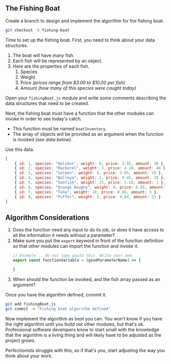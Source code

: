 ## The Fishing Boat

Create a branch to design and implement the algorithm for the fishing boat.

```sh
git checkout -b fishing-boat
```

Time to set up the fishing boat. First, you need to think about your data structures.

1. The boat will have many fish.
1. Each fish will be represented by an object.
1. Here are the properties of each fish.
    1. Species
    1. Weight
    1. Price _(prices range from $3.00 to $10.00 per fish)_
    1. Amount _(how many of this species were caught today)_

Open your `fishingBoat.js` module and write some comments describing the data structures that need to be created.

Next, the fishing boat must have a function that the other modules can invoke in order to see today's catch.

* This function must be named `boatInventory`.
* The array of objects will be provided as an argument when the function is invoked _(see data below)_.

Use this data.

```js
[
    { id: 1, species: "Halibut", weight: 6, price: 3.55, amount: 30 },
    { id: 2, species: "Mackerel", weight: 3, price: 4.10, amount: 48 },
    { id: 3, species: "Salmon", weight: 5, price: 3.05, amount: 25 },
    { id: 4, species: "Walleye", weight: 2, price: 9.45, amount: 19 },
    { id: 5, species: "Sunfish", weight: 25, price: 5.18, amount: 1 },
    { id: 6, species: "Orange Roughy", weight: 4, price: 6.95, amount: 37 },
    { id: 7, species: "Tuna", weight: 18, price: 8.66, amount: 5 },
    { id: 8, species: "Puffer", weight: 2, price: 9.84, amount: 52 }
]
```

## Algorithm Considerations

1. Does the function need any input to do its job, or does it have access to all the information it needs without a parameter?
1. Make sure you put the `export` keyword in front of the function definition so that other modules can import the function and invoke it.
    ```js
    // Example... do not copy pasta this. Write your own.
    export const functionVariable = (goodParameterName) => {

    }
    ```
1. When should the function be invoked, and the fish array passed as an argument?

Once you have the algorithm defined, commit it.

```sh
git add fishingBoat.js
git commit -m "Fishing boat algorithm defined"
```

Now implement the algorithm as best you can. You won't know if you have the right algorithm until you build out other modules, but that's ok. Professional software developers know to start small with the knowledge that the algorithm is a living thing and will likely have to be adjusted as the project grows.

Perfectionists struggle with this, so if that's you, start adjusting the way you think about your work.
